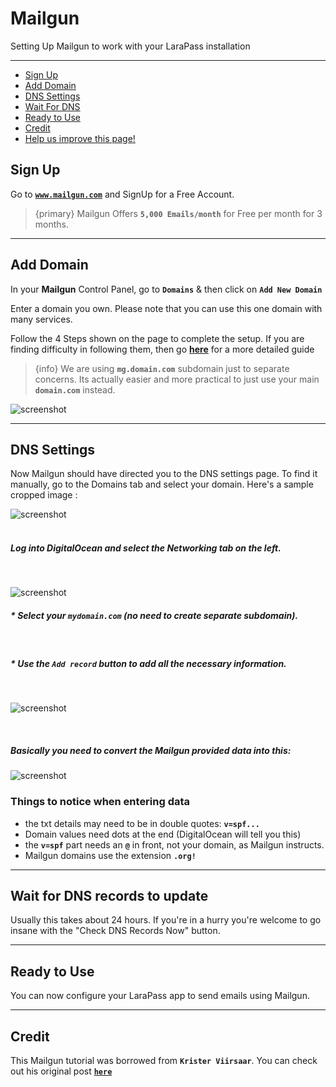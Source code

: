 # Mailgun

Setting Up Mailgun to work with your LaraPass installation

---

- [Sign Up](#sign-up)
- [Add Domain](#add)
- [DNS Settings](#dns)
- [Wait For DNS](#wait-dns)
- [Ready to Use](#ready) 
- [Credit](#credit)
- [<a href="https://github.com/larapass/LaraPass-v2-Docs/edit/master/resources/docs/personal/misc-mailgun.md" target="_blank"><i class="fa fa-edit"></i> Help us improve this page!</a>](#)

<a name="sign-up"></a>
## Sign Up

Go to [**`www.mailgun.com`**](https://refs.spargon.tech/mailgun) and SignUp for a Free Account.


> {primary} Mailgun Offers **`5,000 Emails/month`** for Free per month for 3 months. 

---

<a name="add"></a>
## Add Domain

In your **Mailgun** Control Panel, go to **`Domains`** & then click on **`Add New Domain`**

Enter a domain you own. Please note that you can use this one domain with many services.

Follow the 4 Steps shown on the page to complete the setup. If you are finding difficulty in following them, then go [**here**](http://code.krister.ee/mailgun-digitalocean/) for a more detailed guide

> {info} We are using **`mg.domain.com`** subdomain just to separate concerns. Its actually easier and more practical to just use your main **`domain.com`** instead.

![screenshot](/screenshots/misc-mailgun-add-domain.gif)

---

<a name="dns"></a>
## DNS Settings

Now Mailgun should have directed you to the DNS settings page. To find it manually, go to the Domains tab and select your domain. Here's a sample cropped image :

![screenshot](/screenshots/misc-mailgun-add-dns.png)  
&nbsp;
##### Log into DigitalOcean and select the Networking tab on the left.
&nbsp;

![screenshot](/screenshots/misc-mailgun-do.gif)
&nbsp;

##### * Select your **`mydomain.com`** (no need to create separate subdomain).  
&nbsp;
##### * Use the **`Add record`** button to add all the necessary information.  
&nbsp; 

![screenshot](/screenshots/misc-mailgun-record.gif)

&nbsp;  

##### Basically you need to convert the Mailgun provided data into this:

![screenshot](/screenshots/misc-mailgun-converted.png)

### **Things to notice when entering data**
+ the txt details may need to be in double quotes: **`v=spf...`**
+ Domain values need dots at the end (DigitalOcean will tell you this)
+ the **`v=spf`** part needs an **`@`** in front, not your domain, as Mailgun instructs.
+ Mailgun domains use the extension **`.org!`**

---

<a name="wait-dns"></a>
## Wait for DNS records to update

Usually this takes about 24 hours. If you're in a hurry you're welcome to go insane with the "Check DNS Records Now" button.

---

<a name="ready"></a>
## Ready to Use

You can now configure your LaraPass app to send emails using Mailgun.

---

<a name="credit"></a>
## Credit

This Mailgun tutorial was borrowed from **`Krister Viirsaar`**. You can check out his original post [**`here`**](http://code.krister.ee/mailgun-digitalocean/)